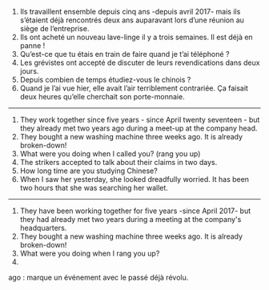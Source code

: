 1. Ils travaillent ensemble depuis cinq ans -depuis avril 2017- mais ils s’étaient déjà rencontrés deux ans auparavant lors d’une réunion au siège de l’entreprise.
2. Ils ont acheté un nouveau lave-linge il y a trois semaines. Il est déjà en panne !
3. Qu’est-ce que tu étais en train de faire quand je t’ai téléphoné ?
4. Les grévistes ont accepté de discuter de leurs revendications dans deux jours.
5. Depuis combien de temps étudiez-vous le chinois ?
6. Quand je l’ai vue hier, elle avait l’air terriblement contrariée. Ça faisait deux heures qu’elle cherchait son porte-monnaie.
___
1. They work together since five years - since April twenty seventeen - but they already met two years ago during a meet-up at the company head. 
2. They bought a new washing machine three weeks ago. It is already broken-down! 
3. What were you doing when I called you? (rang you up)
4. The strikers accepted to talk about their claims in two days. 
5. How long time are you studying Chinese?
6. When I saw her yesterday, she looked dreadfully worried. It has been two hours that she was searching her wallet.
___
1. They have been working together for five years -since April 2017- but they had already met two years during a meeting at the company's headquarters. 
2. They bought a new washing machine three weeks ago. It is already broken-down! 
3. What were you doing when I rang you up?
4. 


ago : marque un événement avec le passé déjà révolu. 